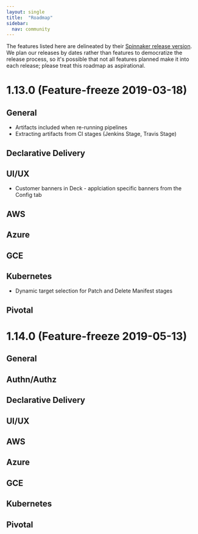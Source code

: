 ```yaml
---
layout: single
title:  "Roadmap"
sidebar:
  nav: community
---
```


The features listed here are delineated by their [Spinnaker release
version](https://www.spinnaker.io/community/releases/release-cadence/). We plan
our releases by dates rather than features to democratize the release process,
so it's possible that not all features planned make it into each release;
please treat this roadmap as aspirational.


<span class="begin-collapsible-section"></span>

# 1.13.0 (Feature-freeze 2019-03-18)

## General
* Artifacts included when re-running pipelines
* Extracting artifacts from CI stages (Jenkins Stage, Travis Stage)

## Declarative Delivery

## UI/UX
* Customer banners in Deck - applciation specific banners from the Config tab

## AWS

## Azure

## GCE

## Kubernetes
* Dynamic target selection for Patch and Delete Manifest stages

## Pivotal


<span class="end-collapsible-section"></span>

<span class="begin-collapsible-section"></span>

# 1.14.0 (Feature-freeze 2019-05-13)

## General

## Authn/Authz

## Declarative Delivery

## UI/UX

## AWS

## Azure

## GCE

## Kubernetes

## Pivotal

<span class="end-collapsible-section"></span>


